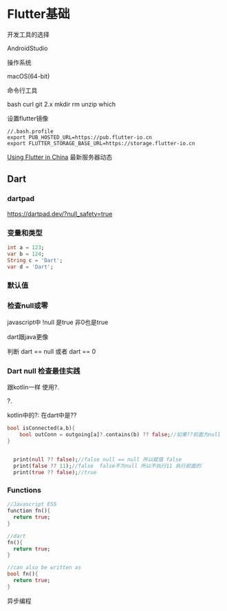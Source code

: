 # Flutter基础





开发工具的选择

AndroidStudio





操作系统

macOS(64-bit)



命令行工具

bash curl git 2.x mkdir rm unzip which



设置flutter镜像

```shell
//.bash.profile
export PUB_HOSTED_URL=https://pub.flutter-io.cn
export FLUTTER_STORAGE_BASE_URL=https://storage.flutter-io.cn
```

[Using Flutter in China](https://flutter.dev/community/china)  最新服务器动态









## Dart





### dartpad

https://dartpad.dev/?null_safety=true





### 变量和类型

```dart
int a = 123;
var b = 124;
String c = 'Dart';
var d = 'Dart';
```



### 默认值





### 检查null或零

javascript中 !null 是true  非0也是true

dart跟java更像 

判断 dart == null 或者 dart  == 0



### Dart null 检查最佳实践 

跟kotlin一样 使用?.

?.



kotlin中的?:  在dart中是??

```dart
bool isConnected(a,b){
	bool outConn = outgoing[a]?.contains(b) ?? false;//如果??前面为null 就执行赋值??后面的
}
```





```dart
 
  print(null ?? false);//false null == null 所以赋值 false
  print(false ?? 11);//false  false不为null 所以不执行11 执行前面的
  print(true ?? false);//true  
```





### Functions

```dart
//Javascript ES5
function fn(){
  return true;
}

//dart
fn(){
  return true;
}

//can also be written as
bool fn(){
  return true;
}
```





异步编程



